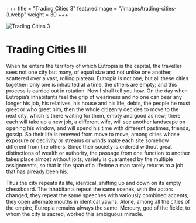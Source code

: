 +++
title = "Trading Cities 3"
featuredImage = "/images/trading-cities-3.webp"
weight = 30
+++

![Trading Cities 3](/images/trading-cities-3.webp)

# Trading Cities III

When he enters the territory of which Eutropia is the capital, the traveller sees not one city but many, of equal size and not unlike one another, scattered over a vast, rolling plateau. Eutropia is not one, but all these cities together; only one is inhabited at a time, the others are empty; and this process is carried out in rotation. Now I shall tell you how. On the day when Eutropia’s inhabitants feel the grip of weariness and no one can bear any longer his job, his relatives, his house and his life, debts, the people he must greet or who greet him, then the whole citizenry decides to move to the next city, which is there waiting for them, empty and good as new; there each will take up a new job, a different wife, will see another landscape on opening his window, and will spend his time with different pastimes, friends, gossip. So their life is renewed from move to move, among cities whose exposure or declivity or streams or winds make each site somehow different from the others. Since their society is ordered without great distinctions of wealth or authority, the passage from one function to another takes place almost without jolts; variety is guaranteed by the multiple assignments, so that in the span of a lifetime a man rarely returns to a job that has already been his.

Thus the city repeats its life, identical, shifting up and down on its empty chessboard. The inhabitants repeat the same scenes, with the actors changed; they repeat the same speeches with variously combined accents; they open alternate mouths in identical yawns. Alone, among all the cities of the empire, Eutropia remains always the same. Mercury, god of the fickle, to whom the city is sacred, worked this ambiguous miracle.